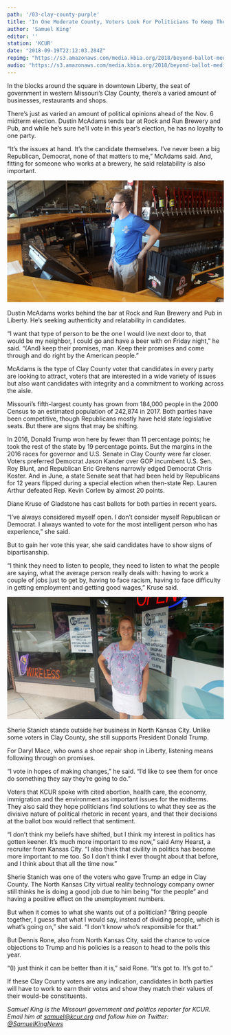 ```yaml
---
path: '/03-clay-county-purple'
title: 'In One Moderate County, Voters Look For Politicians To Keep Their Promises'
author: 'Samuel King'
editor: ''
station: 'KCUR'
date: "2018-09-19T22:12:03.284Z"
repimg: "https://s3.amazonaws.com/media.kbia.org/2018/beyond-ballot-media/ccthumb.jpg"
audio: "https://s3.amazonaws.com/media.kbia.org/2018/beyond-ballot-media/ClayCo_FEATURE.mp3"
---
```


In the blocks around the square in downtown Liberty, the seat of government in western Missouri’s Clay County, there’s a varied amount of businesses, restaurants and shops. 

There’s just as varied an amount of political opinions ahead of the Nov. 6 midterm election. Dustin McAdams tends bar at Rock and Run Brewery and Pub, and while he’s sure he’ll vote in this year’s election, he has no loyalty to one party.

“It’s the issues at hand. It’s the candidate themselves. I’ve never been a big Republican, Democrat, none of that matters to me,” McAdams said. And, fitting for someone who works at a brewery, he said relatability is also important. 

![Dustin McAdams poses behind a bar](dustin_.jpg)
<div class="caption">

Dustin McAdams works behind the bar at Rock and Run Brewery and Pub in Liberty. He’s seeking authenticity and relatability in candidates. 

</div>

“I want that type of person to be the one I would live next door to, that would be my neighbor, I could go and have a beer with on Friday night,” he said. “(And) keep their promises, man. Keep their promises and come through and do right by the American people.”

McAdams is the type of Clay County voter that candidates in every party are looking to attract, voters that are interested in a wide variety of issues but also want candidates with integrity and a commitment to working across the aisle.

Missouri’s fifth-largest county has grown from 184,000 people in the 2000 Census to an estimated population of 242,874 in 2017. Both parties have been competitive, though Republicans mostly have held state legislative seats. But there are signs that may be shifting.

In 2016, Donald Trump won here by fewer than 11 percentage points; he took the rest of the state by 19 percentage points. But the margins in the 2016 races for governor and U.S. Senate in Clay County were far closer. Voters preferred Democrat Jason Kander over GOP incumbent U.S. Sen. Roy Blunt, and Republican Eric Greitens narrowly edged Democrat Chris Koster. And in June, a state Senate seat that had been held by Republicans for 12 years flipped during a special election when then-state Rep. Lauren Arthur defeated Rep. Kevin Corlew by almost 20 points.

Diane Kruse of Gladstone has cast ballots for both parties in recent years.

“I’ve always considered myself open. I don’t consider myself Republican or Democrat. I always wanted to vote for the most intelligent person who has experience,” she said.

But to gain her vote this year, she said candidates have to show signs of bipartisanship.

“I think they need to listen to people, they need to listen to what the people are saying, what the average person really deals with: having to work a couple of jobs just to get by, having to face racism, having to face difficulty in getting employment and getting good wages,” Kruse said.

![Sherie Stanich stands outside her store](sherie.jpg)
<div class="caption">

Sherie Stanich stands outside her business in North Kansas City. Unlike some voters in Clay County, she still supports President Donald Trump.

</div>

For Daryl Mace, who owns a shoe repair shop in Liberty, listening means following through on promises.

“I vote in hopes of making changes,” he said. “I’d like to see them for once do something they say they’re going to do.”

Voters that KCUR spoke with cited abortion, health care, the economy, immigration and the environment as important issues for the midterms. They also said they hope politicians find solutions to what they see as the divisive nature of political rhetoric in recent years, and that their decisions at the ballot box would reflect that sentiment.

“I don’t think my beliefs have shifted, but I think my interest in politics has gotten keener. It’s much more important to me now,” said Amy Hearst, a recruiter from Kansas City. “I also think that civility in politics has become more important to me too. So I don’t think I ever thought about that before, and I think about that all the time now.”

Sherie Stanich was one of the voters who gave Trump an edge in Clay County. The North Kansas City virtual reality technology company owner still thinks he is doing a good job due to him being “for the people” and having a positive effect on the unemployment numbers. 

But when it comes to what she wants out of a politician? “Bring people together, I guess that what I would say, instead of dividing people, which is what’s going on,” she said. “I don’t know who’s responsible for that.”

But Dennis Rone, also from North Kansas City, said the chance to voice objections to Trump and his policies is a reason to head to the polls this year. 

“(I) just think it can be better than it is,” said Rone. “It’s got to. It’s got to.”

If these Clay County voters are any indication, candidates in both parties will have to work to earn their votes and show they match their values of their would-be constituents.

_Samuel King is the Missouri government and politics reporter for KCUR. Email him at [samuel@kcur.org](mailto:samuel@kcur.org) and follow him on Twitter: [@SamuelKingNews](https://twitter.com/SamuelKingNews?lang=en)_